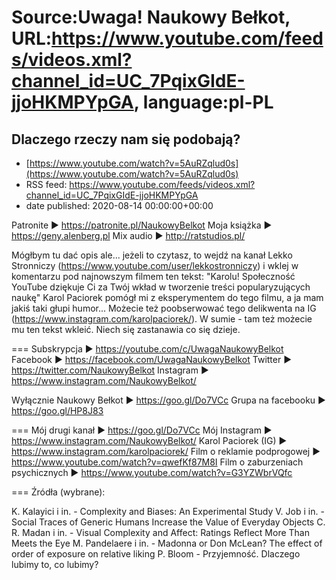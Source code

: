 # Source:Uwaga! Naukowy Bełkot, URL:https://www.youtube.com/feeds/videos.xml?channel_id=UC_7PqixGIdE-jjoHKMPYpGA, language:pl-PL

## Dlaczego rzeczy nam się podobają?
 - [https://www.youtube.com/watch?v=5AuRZqlud0s](https://www.youtube.com/watch?v=5AuRZqlud0s)
 - RSS feed: https://www.youtube.com/feeds/videos.xml?channel_id=UC_7PqixGIdE-jjoHKMPYpGA
 - date published: 2020-08-14 00:00:00+00:00

Patronite ► https://patronite.pl/NaukowyBelkot
Moja książka ► https://geny.alenberg.pl
Mix audio ► http://ratstudios.pl/

Mógłbym tu dać opis ale... jeżeli to czytasz, to wejdź na kanał Lekko Stronniczy (https://www.youtube.com/user/lekkostronniczy) i wklej w komentarzu pod najnowszym filmem ten tekst:
"Karolu! Społeczność YouTube dziękuje Ci za Twój wkład w tworzenie treści popularyzujących naukę"
Karol Paciorek pomógł mi z eksperymentem do tego filmu, a ja mam jakiś taki głupi humor... Możecie też poobserwować tego delikwenta na IG (https://www.instagram.com/karolpaciorek/). W sumie - tam też możecie mu ten tekst wkleić. Niech się zastanawia co się dzieje.

===
Subskrypcja ► https://youtube.com/c/UwagaNaukowyBelkot
Facebook ► https://facebook.com/UwagaNaukowyBelkot
Twitter ► https://twitter.com/NaukowyBelkot
Instagram ► https://www.instagram.com/NaukowyBelkot/

Wyłącznie Naukowy Bełkot ► https://goo.gl/Do7VCc
Grupa na facebooku ► https://goo.gl/HP8J83

===
Mój drugi kanał ► https://goo.gl/Do7VCc
Mój Instagram ► https://www.instagram.com/NaukowyBelkot/
Karol Paciorek (IG) ► https://www.instagram.com/karolpaciorek/
Film o reklamie podprogowej ► https://www.youtube.com/watch?v=qwefKf87M8I
Film o zaburzeniach psychicznych ► https://www.youtube.com/watch?v=G3YZWbrVQfc

===
Źródła (wybrane):

K. Kalayici i in. - Complexity and Biases: An Experimental Study
V. Job i in. - Social Traces of Generic Humans Increase the Value of Everyday Objects
C. R. Madan i in. - Visual Complexity and Affect: Ratings Reflect More Than Meets the Eye
M. Pandelaere i in. - Madonna or Don McLean? The effect of order of exposure on relative liking
P. Bloom - Przyjemność. Dlaczego lubimy to, co lubimy?

